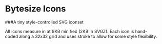 # Bytesize Icons
###A tiny style-controlled SVG iconset

All icons measure in at 9KB minified (2KB in SVGZ). Each icon is hand-coded along a 32x32 grid and uses stroke to allow for some style flexibility.